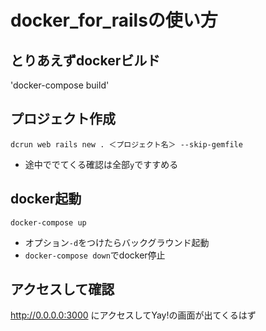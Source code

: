 # docker_for_railsの使い方

## とりあえずdockerビルド
'docker-compose build'

## プロジェクト作成
`dcrun web rails new . ＜プロジェクト名＞ --skip-gemfile`
- 途中ででてくる確認は全部`y`ですすめる

## docker起動
`docker-compose up`
- オプション`-d`をつけたらバックグラウンド起動
- `docker-compose down`でdocker停止

## アクセスして確認
http://0.0.0.0:3000 にアクセスしてYay!の画面が出てくるはず
